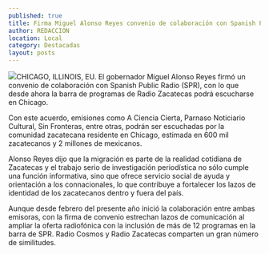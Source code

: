 ```yaml
---
published: true
title: Firma Miguel Alonso Reyes convenio de colaboración con Spanish Public Radio
author: REDACCION
location: Local
category: Destacadas
layout: posts
---
```


![](http://i.imgur.com/bQsGAh8m.jpg)CHICAGO, ILLINOIS, EU. El gobernador Miguel Alonso Reyes firmó un convenio de colaboración con Spanish Public Radio (SPR), con lo que desde ahora la barra de programas de Radio Zacatecas podrá escucharse en Chicago.

Con este acuerdo, emisiones como A Ciencia Cierta, Parnaso Noticiario Cultural, Sin Fronteras, entre otras, podrán ser escuchadas por la comunidad zacatecana residente en Chicago, estimada en 600 mil zacatecanos y 2 millones de mexicanos.

Alonso Reyes dijo que la migración es parte de la realidad cotidiana de Zacatecas y el trabajo serio de investigación periodística no sólo cumple una función informativa, sino que ofrece servicio social de ayuda y orientación a los connacionales, lo que contribuye a fortalecer los lazos de identidad de los zacatecanos dentro y fuera del país.

Aunque desde febrero del presente año inició la colaboración entre ambas emisoras, con la firma de convenio estrechan lazos de comunicación al ampliar la oferta radiofónica con la inclusión de más de 12 programas en la barra de SPR.
Radio Cosmos y Radio Zacatecas comparten un gran número de similitudes.
